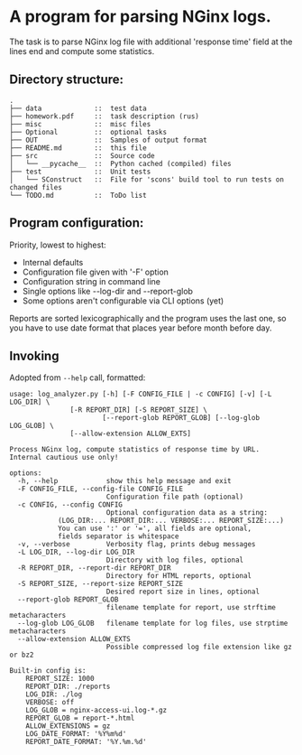  # A program for parsing NGinx logs.

 The task is to parse NGinx log file with additional 'response time' field at the lines end and compute
 some statistics.

## Directory structure:

```
.
├── data             ::  test data
├── homework.pdf     ::  task description (rus)
├── misc             ::  misc files
├── Optional         ::  optional tasks
├── OUT              ::  Samples of output format
├── README.md        ::  this file
├── src              ::  Source code
│   └── __pycache__  ::  Python cached (compiled) files
├── test             ::  Unit tests
│   └── SConstruct   ::  File for 'scons' build tool to run tests on changed files
└── TODO.md          ::  ToDo list
```

## Program configuration:

Priority, lowest to highest:

- Internal defaults
- Configuration file given with '-F' option
- Configuration string in command line
- Single options like --log-dir and --report-glob
- Some options aren't configurable via CLI options (yet)

Reports are sorted lexicographically and the program uses the last one,
so you have to use date format that places year before month before day.

## Invoking

Adopted from `--help` call, formatted:

```
usage: log_analyzer.py [-h] [-F CONFIG_FILE | -c CONFIG] [-v] [-L LOG_DIR] \
		       [-R REPORT_DIR] [-S REPORT_SIZE] \
                       [--report-glob REPORT_GLOB] [--log-glob LOG_GLOB] \
		       [--allow-extension ALLOW_EXTS]

Process NGinx log, compute statistics of response time by URL.
Internal cautious use only!

options:
  -h, --help            show this help message and exit
  -F CONFIG_FILE, --config-file CONFIG_FILE
                        Configuration file path (optional)
  -c CONFIG, --config CONFIG
                        Optional configuration data as a string:
			(LOG_DIR:... REPORT_DIR:... VERBOSE:... REPORT_SIZE:...)
			You can use ':' or '=', all fields are optional,
			fields separator is whitespace
  -v, --verbose         Verbosity flag, prints debug messages
  -L LOG_DIR, --log-dir LOG_DIR
                        Directory with log files, optional
  -R REPORT_DIR, --report-dir REPORT_DIR
                        Directory for HTML reports, optional
  -S REPORT_SIZE, --report-size REPORT_SIZE
                        Desired report size in lines, optional
  --report-glob REPORT_GLOB
                        filename template for report, use strftime metacharacters
  --log-glob LOG_GLOB   filename template for log files, use strptime metacharacters
  --allow-extension ALLOW_EXTS
                        Possible compressed log file extension like gz or bz2

Built-in config is:
	REPORT_SIZE: 1000
	REPORT_DIR: ./reports
	LOG_DIR: ./log
	VERBOSE: off
	LOG_GLOB = nginx-access-ui.log-*.gz
	REPORT_GLOB = report-*.html
	ALLOW_EXTENSIONS = gz
	LOG_DATE_FORMAT: '%Y%m%d'
	REPORT_DATE_FORMAT: '%Y.%m.%d'
```
